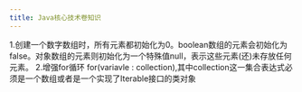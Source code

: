 ```yaml
---
title: Java核心技术卷知识
---
```


1.创建一个数字数组时，所有元素都初始化为0。boolean数组的元素会初始化为false。对象数组的元素则初始化为一个特殊值null，表示这些元素(还)未存放任何元素。
2.增强for循环 for(variavle : collection),其中collection这一集合表达式必须是一个数组或者是一个实现了Iterable接口的类对象